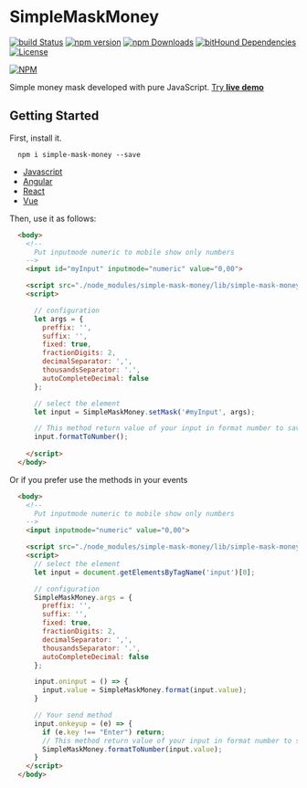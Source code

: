 # SimpleMaskMoney
[![build Status](https://travis-ci.org/codermarcos/simple-mask-money.svg?branch=master)](https://travis-ci.org/codermarcos/simple-mask-money)
[![npm version](https://badge.fury.io/js/simple-mask-money.svg)](https://badge.fury.io/js/simple-mask-money)
[![npm Downloads](https://img.shields.io/npm/dm/simple-mask-money.svg)](https://www.npmjs.com/package/simple-mask-money)
[![bitHound Dependencies](https://www.bithound.io/github/codermarcos/simple-mask-money/badges/dependencies.svg)](https://www.bithound.io/github/codermarcos/simple-mask-money/master/dependencies/npm)
[![License](https://img.shields.io/badge/License-Apache%202.0-blue.svg)](https://opensource.org/licenses/Apache-2.0)

[![NPM](https://nodei.co/npm/simple-mask-money.png?downloads=true&downloadRank=true)](https://nodei.co/npm/simple-mask-money/)

Simple money mask developed with pure JavaScript. [Try **live demo**](http://codermarcos.com/simple-mask-money/)

## Getting Started

First, install it.
```shell
  npm i simple-mask-money --save
```

* [Javascript](examples/javascript/#readme)
* [Angular](examples/angular#readme)
* [React](examples/react#readme)
* [Vue](examples/vue#readme)

Then, use it as follows:
```html
  <body>
    <!-- 
      Put inputmode numeric to mobile show only numbers 
    -->
    <input id="myInput" inputmode="numeric" value="0,00">

    <script src="./node_modules/simple-mask-money/lib/simple-mask-money.js"></script>
    <script>

      // configuration  
      let args = {
        preffix: '',
        suffix: '',
        fixed: true,
        fractionDigits: 2,
        decimalSeparator: ',',
        thousandsSeparator: '.',
        autoCompleteDecimal: false
      };

      // select the element 
      let input = SimpleMaskMoney.setMask('#myInput', args);

      // This method return value of your input in format number to save in your database
      input.formatToNumber();
      
    </script>
  </body>
```

Or if you prefer use the methods in your events
```html
  <body>
    <!-- 
      Put inputmode numeric to mobile show only numbers 
    -->
    <input inputmode="numeric" value="0,00">

    <script src="./node_modules/simple-mask-money/lib/simple-mask-money.js"></script>
    <script>
      // select the element 
      let input = document.getElementsByTagName('input')[0];

      // configuration  
      SimpleMaskMoney.args = {
        preffix: '',
        suffix: '',
        fixed: true,
        fractionDigits: 2,
        decimalSeparator: ',',
        thousandsSeparator: '.',
        autoCompleteDecimal: false
      };

      input.oninput = () => {
        input.value = SimpleMaskMoney.format(input.value);
      }

      // Your send method 
      input.onkeyup = (e) => {
        if (e.key !== "Enter") return;
        // This method return value of your input in format number to save in your database
        SimpleMaskMoney.formatToNumber(input.value);
      }
    </script>
  </body>
```

